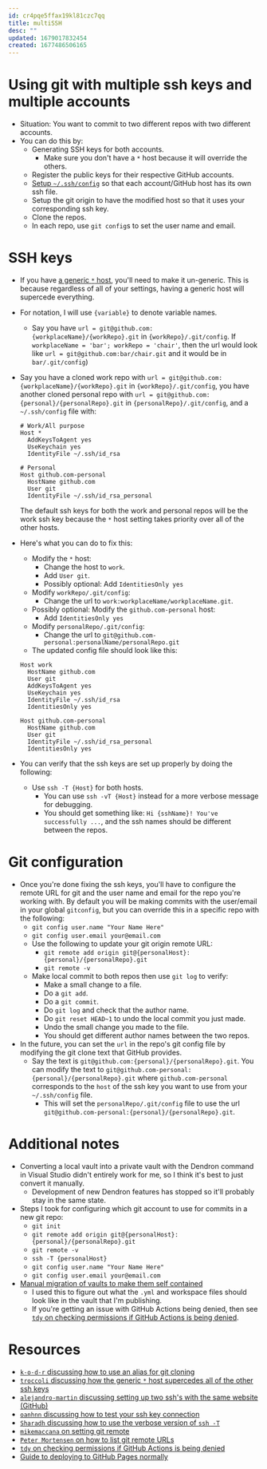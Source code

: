 ```yaml
---
id: cr4pqe5ffax19kl81czc7qq
title: multiSSH
desc: ""
updated: 1679017832454
created: 1677486506165
---
```


# Using git with multiple ssh keys and multiple accounts

- Situation: You want to commit to two different repos with two different
  accounts.
- You can do this by:
  - Generating SSH keys for both accounts.
    - Make sure you don't have a `*` host because it will override the others.
  - Register the public keys for their respective GitHub accounts.
  - [Setup `~/.ssh/config`](https://stackoverflow.com/a/69580744) so that each
    account/GitHub host has its own ssh file.
  - Setup the git origin to have the modified host so that it uses your
    corresponding ssh key.
  - Clone the repos.
  - In each repo, use `git config`s to set the user name and email.

# SSH keys

- If you have
  [a generic `*` host](https://gist.github.com/jexchan/2351996?permalink_comment_id=4286595#gistcomment-4286595),
  you'll need to make it un-generic. This is because regardless of all of your
  settings, having a generic host will supercede everything.
- For notation, I will use `{variable}` to denote variable names.
  - Say you have `url = git@github.com:{workplaceName}/{workRepo}.git` in
    `{workRepo}/.git/config`. If `workplaceName = 'bar'; workRepo = 'chair'`,
    then the url would look like `url = git@github.com:bar/chair.git` and it
    would be in `bar/.git/config`)
- Say you have a cloned work repo with
  `url = git@github.com:{workplaceName}/{workRepo}.git` in
  `{workRepo}/.git/config`, you have another cloned personal repo with
  `url = git@github.com:{personal}/{personalRepo}.git` in
  `{personalRepo}/.git/config`, and a `~/.ssh/config` file with:

  ```{ssh config}
  # Work/All purpose
  Host *
    AddKeysToAgent yes
    UseKeychain yes
    IdentityFile ~/.ssh/id_rsa

  # Personal
  Host github.com-personal
    HostName github.com
    User git
    IdentityFile ~/.ssh/id_rsa_personal
  ```

  The default ssh keys for both the work and personal repos will be the work ssh
  key because the `*` host setting takes priority over all of the other hosts.

- Here's what you can do to fix this:

  - Modify the `*` host:
    - Change the host to `work`.
    - Add `User git`.
    - Possibly optional: Add `IdentitiesOnly yes`
  - Modify `workRepo/.git/config`:
    - Change the url to `work:workplaceName/workplaceName.git`.
  - Possibly optional: Modify the `github.com-personal` host:
    - Add `IdentitiesOnly yes`
  - Modify `personalRepo/.git/config`:
    - Change the url to `git@github.com-personal:personalName/personalRepo.git`
  - The updated config file should look like this:

  ```{ssh config}
  Host work
    HostName github.com
    User git
    AddKeysToAgent yes
    UseKeychain yes
    IdentityFile ~/.ssh/id_rsa
    IdentitiesOnly yes

  Host github.com-personal
    HostName github.com
    User git
    IdentityFile ~/.ssh/id_rsa_personal
    IdentitiesOnly yes
  ```

- You can verify that the ssh keys are set up properly by doing the following:
  - Use `ssh -T {Host}` for both hosts.
    - You can use `ssh -vT {Host}` instead for a more verbose message for
      debugging.
    - You should get something like: `Hi {sshName}! You've successfully ...`,
      and the ssh names should be different between the repos.

# Git configuration

- Once you're done fixing the ssh keys, you'll have to configure the remote URL
  for git and the user name and email for the repo you're working with. By
  default you will be making commits with the user/email in your global
  `gitconfig`, but you can override this in a specific repo with the following:
  - `git config user.name "Your Name Here"`
  - `git config user.email your@email.com`
  - Use the following to update your git origin remote URL:
    - `git remote add origin git@{personalHost}:{personal}/{personalRepo}.git`
    - `git remote -v`
  - Make local commit to both repos then use `git log` to verify:
    - Make a small change to a file.
    - Do a `git add`.
    - Do a `git commit`.
    - Do `git log` and check that the author name.
    - Do `git reset HEAD~1` to undo the local commit you just made.
    - Undo the small change you made to the file.
    - You should get different author names between the two repos.
- In the future, you can set the `url` in the repo's git config file by
  modifying the git clone text that GitHub provides.
  - Say the text is `git@github.com:{personal}/{personalRepo}.git`. You can
    modify the text to `git@github.com-personal:{personal}/{personalRepo}.git`
    where `github.com-personal` corresponds to the `host` of the ssh key you
    want to use from your `~/.ssh/config` file.
    - This will set the `personalRepo/.git/config` file to use the url
      `git@github.com-personal:{personal}/{personalRepo}.git`.

# Additional notes

- Converting a local vault into a private vault with the Dendron command in
  Visual Studio didn't entirely work for me, so I think it's best to just
  convert it manually.
  - Development of new Dendron features has stopped so it'll probably stay in
    the same state.
- Steps I took for configuring which git account to use for commits in a new git
  repo:
  - `git init`
  - `git remote add origin git@{personalHost}:{personal}/{personalRepo}.git`
  - `git remote -v`
  - `ssh -T {personalHost}`
  - `git config user.name "Your Name Here"`
  - `git config user.email your@email.com`
- [Manual migration of vaults to make them self contained](https://wiki.dendron.so/notes/aikv0yamnfkcowlol7qeldy/#manual-migration-instructions)
  - I used this to figure out what the `.yml` and workspace files should look
    like in the vault that I'm publishing.
  - If you're getting an issue with GitHub Actions being denied, then see
    [`tdy` on checking permissions if GitHub Actions is being denied](https://stackoverflow.com/a/75308228).

# Resources

- [`k-o-d-r` discussing how to use an alias for git cloning](https://gist.github.com/jexchan/2351996?permalink_comment_id=3495142#gistcomment-3495142)
- [`troccoli` discussing how the generic `*` host supercedes all of the other ssh keys](https://gist.github.com/jexchan/2351996?permalink_comment_id=4286595#gistcomment-4286595)
- [`alejandro-martin` discussing setting up two ssh's with the same website (GitHub) ](https://gist.github.com/alejandro-martin/aabe88cf15871121e076f66b65306610#using-two-accounts-from-the-same-server-website-optional)
- [`oanhnn` discussing how to test your ssh key connection](https://gist.github.com/oanhnn/80a89405ab9023894df7)
- [`Sharadh` discussing how to use the verbose version of `ssh -T`](https://stackoverflow.com/a/23730614)
- [`mikemaccana` on setting git remote](https://stackoverflow.com/a/11251797)
- [`Peter Mortensen` on how to list git remote URLs](https://stackoverflow.com/a/10183740)
- [`tdy` on checking permissions if GitHub Actions is being denied](https://stackoverflow.com/a/75308228)
- [Guide to deploying to GitHub Pages normally](https://wiki.dendron.so/notes/FnK2ws6w1uaS1YzBUY3BR/)
